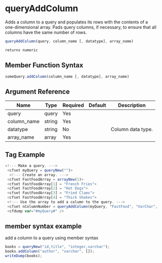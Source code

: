 # queryAddColumn

 Adds a column to a query and populates its rows with the
 contents of a one-dimensional array. Pads query columns,
 if necessary, to ensure that all columns have the same number
 of rows.

```javascript
queryAddColumn(query, column_name [, datatype], array_name)
```

```javascript
returns numeric
```

## Member Function Syntax

```javascript
someQuery.addColumn(column_name [, datatype], array_name)
```

## Argument Reference

| Name | Type | Required | Default | Description |
| --- | --- | --- | --- | --- |
| query | query | Yes |  |  |
| column_name | string | Yes |  |  |
| datatype | string | No |  | Column data type. |
| array_name | array | Yes |  |  |

## Tag Example

```javascript
<!--- Make a query. ---> 
 <cfset myQuery = queryNew("")> 
  <!--- Create an array. ---> 
 <cfset FastFoodArray = arrayNew(1)> 
 <cfset FastFoodArray[1] = "French Fries"> 
 <cfset FastFoodArray[2] = "Hot Dogs"> 
 <cfset FastFoodArray[3] = "Fried Clams"> 
 <cfset FastFoodArray[4] = "Thick Shakes"> 
 <!--- Use the array to add a column to the query. ---> 
 <cfset nColumnNumber = queryAddColumn(myQuery, "FastFood", "VarChar", FastFoodArray)> 
 <cfdump var="#myQuery#" />
```

## member syntax example

add a column to a query using member syntax

```javascript
books = queryNew("id,title", "integer,varchar");
books.addColumn("author", "varchar", []);
writeDump(books);
```
